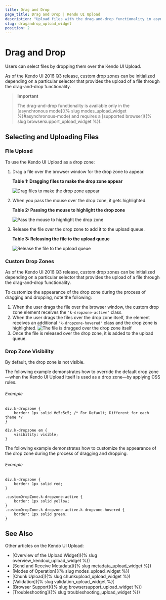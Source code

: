 ```yaml
---
title: Drag and Drop
page_title: Drag and Drop | Kendo UI Upload
description: "Upload files with the drag-and-drop functionality in asynchronous mode in the Kendo UI Upload widget."
slug: dragandrop_upload_widget
position: 2
---
```


# Drag and Drop

Users can select files by dropping them over the Kendo UI Upload.

As of the Kendo UI 2016 Q3 release, custom drop zones can be initialized depending on a particular selector that provides the upload of a file through the drag-and-drop functionality.

> **Important**
>
> The drag-and-drop functionality is available only in the [asynchronous mode]({% slug modes_upload_widget %}#asynchronous-mode) and requires a [supported browser]({% slug browsersupport_upload_widget %}).

## Selecting and Uploading Files

### File Upload

To use the Kendo UI Upload as a drop zone:

1. Drag a file over the browser window for the drop zone to appear.

    **Table 1: Dragging files to make the drop zone appear**

    ![Drag files to make the drop zone appear](upload-dd1.png)

2. When you pass the mouse over the drop zone, it gets highlighted.

    **Table 2: Passing the mouse to highlight the drop zone**

    ![Pass the mouse to highlight the drop zone](upload-dd2.png)

3. Release the file over the drop zone to add it to the upload queue.

    **Table 3: Releasing the file to the upload queue**

    ![Release the file to the upload queue](upload-dd3.png)

### Custom Drop Zones

As of the Kendo UI 2016 Q3 release, custom drop zones can be initialized depending on a particular selector that provides the upload of a file through the drag-and-drop functionality.

To customize the appearance of the drop zone during the process of dragging and dropping, note the following:

1. When the user drags the file over the browser window, the custom drop zone element receives the `"k-dropzone-active"` class.
2. When the user drags the files over the drop zone itself, the element receives an additional `"k-dropzone-hovered"` class and the drop zone is highlighted. ![The file is dragged over the drop zone itself](upload-dd4.png)
3. Once the file is released over the drop zone, it is added to the upload queue.

### Drop Zone Visibility

By default, the drop zone is not visible.

The following example demonstrates how to override the default drop zone&mdash;when the Kendo UI Upload itself is used as a drop zone&mdash;by applying CSS rules.

###### Example

    div.k-dropzone {
        border: 1px solid #c5c5c5; /* For Default; Different for each theme */
    }

    div.k-dropzone em {
        visibility: visible;
    }

<!--*-->
The following example demonstrates how to customize the appearance of the drop zone during the process of dragging and dropping.

###### Example

    div.k-dropzone {
        border: 1px solid red;
    }

    .customDropZone.k-dropzone-active {
        border: 1px solid yellow;
    }
    .customDropZone.k-dropzone-active.k-dropzone-hovered {
        border: 1px solid green;
    }

## See Also

Other articles on the Kendo UI Upload:

* [Overview of the Upload Widget]({% slug overview_kendoui_upload_widget %})
* [Send and Receive Metadata]({% slug metadata_upload_widget %})
* [Modes of Operation]({% slug modes_upload_widget %})
* [Chunk Upload]({% slug chunkupload_upload_widget %})
* [Validation]({% slug validation_upload_widget %})
* [Browser Support]({% slug browsersupport_upload_widget %})
* [Troubleshooting]({% slug troubleshooting_upload_widget %})
